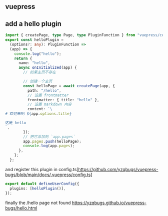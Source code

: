 ## vuepress

## add a hello plugin

```typescript
import { createPage, type Page, type PluginFunction } from "vuepress/core";
export const helloPlugin =
  (options?: any): PluginFunction =>
  (app) => {
    console.log("hello");
    return {
      name: "hello",
      async onInitialized(app) {
        // 如果主页不存在

        // 创建一个主页
        const helloPage = await createPage(app, {
          path: "/hello",
          // 设置 frontmatter
          frontmatter: { title: "hello" },
          // 设置 markdown 内容
          content: `\
# 欢迎来到 ${app.options.title}

这是 hello
`,
        });
        // 把它添加到 `app.pages`
        app.pages.push(helloPage);
        console.log(app.pages);
      },
    };
  };
```

and register this plugin in config.ts[https://github.com/yzqbugs/vuepress-bugs/blob/main/docs/.vuepress/config.ts]

```typescript
export default defineUserConfig({
  plugins: [helloPlugin()],
});
```

finally the /hello page not found
https://yzqbugs.github.io/vuepress-bugs/hello.html
